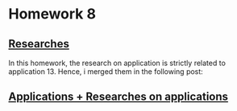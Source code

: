# Homework 8

## [Researches](https://leusexmachina.github.io/StatisticsHomework/homework8/researches8)

In this homework, the research on application is strictly related to application 13. Hence, i merged them in the following post:

## [Applications + Researches on applications](https://leusexmachina.github.io/StatisticsHomework/homework8/applications8)